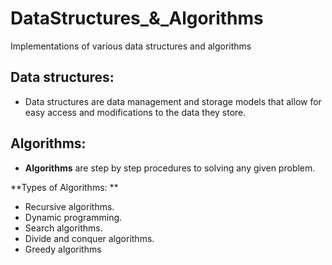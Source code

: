 # DataStructures_&_Algorithms
Implementations of various data structures and algorithms

## Data structures:
* Data structures are data management and storage models that allow for easy access and modifications to the data they store.
## Algorithms:
* **Algorithms** are step by step procedures to solving any given problem.

**Types of Algorithms: **

* Recursive algorithms.
* Dynamic programming.
* Search algorithms.
* Divide and conquer algorithms.
* Greedy algorithms
